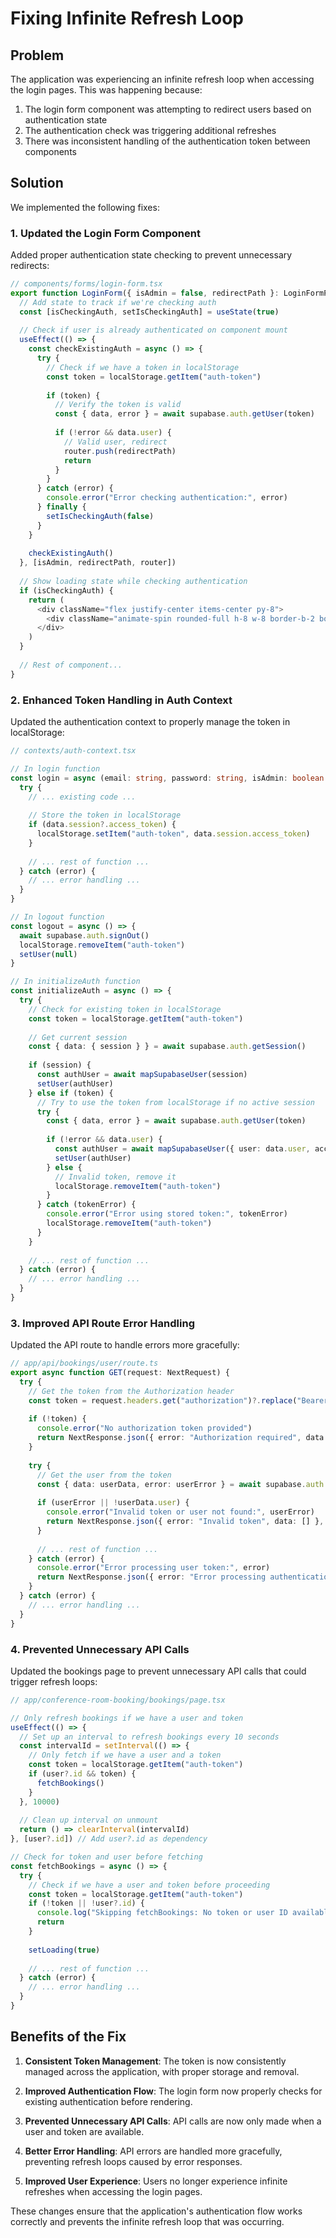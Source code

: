 # Fixing Infinite Refresh Loop

## Problem

The application was experiencing an infinite refresh loop when accessing the login pages. This was happening because:

1. The login form component was attempting to redirect users based on authentication state
2. The authentication check was triggering additional refreshes
3. There was inconsistent handling of the authentication token between components

## Solution

We implemented the following fixes:

### 1. Updated the Login Form Component

Added proper authentication state checking to prevent unnecessary redirects:

```typescript
// components/forms/login-form.tsx
export function LoginForm({ isAdmin = false, redirectPath }: LoginFormProps) {
  // Add state to track if we're checking auth
  const [isCheckingAuth, setIsCheckingAuth] = useState(true)
  
  // Check if user is already authenticated on component mount
  useEffect(() => {
    const checkExistingAuth = async () => {
      try {
        // Check if we have a token in localStorage
        const token = localStorage.getItem("auth-token")
        
        if (token) {
          // Verify the token is valid
          const { data, error } = await supabase.auth.getUser(token)
          
          if (!error && data.user) {
            // Valid user, redirect
            router.push(redirectPath)
            return
          }
        }
      } catch (error) {
        console.error("Error checking authentication:", error)
      } finally {
        setIsCheckingAuth(false)
      }
    }
    
    checkExistingAuth()
  }, [isAdmin, redirectPath, router])
  
  // Show loading state while checking authentication
  if (isCheckingAuth) {
    return (
      <div className="flex justify-center items-center py-8">
        <div className="animate-spin rounded-full h-8 w-8 border-b-2 border-primary"></div>
      </div>
    )
  }
  
  // Rest of component...
}
```

### 2. Enhanced Token Handling in Auth Context

Updated the authentication context to properly manage the token in localStorage:

```typescript
// contexts/auth-context.tsx

// In login function
const login = async (email: string, password: string, isAdmin: boolean = false): Promise<boolean> => {
  try {
    // ... existing code ...
    
    // Store the token in localStorage
    if (data.session?.access_token) {
      localStorage.setItem("auth-token", data.session.access_token)
    }
    
    // ... rest of function ...
  } catch (error) {
    // ... error handling ...
  }
}

// In logout function
const logout = async () => {
  await supabase.auth.signOut()
  localStorage.removeItem("auth-token")
  setUser(null)
}

// In initializeAuth function
const initializeAuth = async () => {
  try {
    // Check for existing token in localStorage
    const token = localStorage.getItem("auth-token")
    
    // Get current session
    const { data: { session } } = await supabase.auth.getSession()
    
    if (session) {
      const authUser = await mapSupabaseUser(session)
      setUser(authUser)
    } else if (token) {
      // Try to use the token from localStorage if no active session
      try {
        const { data, error } = await supabase.auth.getUser(token)
        
        if (!error && data.user) {
          const authUser = await mapSupabaseUser({ user: data.user, access_token: token } as Session)
          setUser(authUser)
        } else {
          // Invalid token, remove it
          localStorage.removeItem("auth-token")
        }
      } catch (tokenError) {
        console.error("Error using stored token:", tokenError)
        localStorage.removeItem("auth-token")
      }
    }
    
    // ... rest of function ...
  } catch (error) {
    // ... error handling ...
  }
}
```

### 3. Improved API Route Error Handling

Updated the API route to handle errors more gracefully:

```typescript
// app/api/bookings/user/route.ts
export async function GET(request: NextRequest) {
  try {
    // Get the token from the Authorization header
    const token = request.headers.get("authorization")?.replace("Bearer ", "")
    
    if (!token) {
      console.error("No authorization token provided")
      return NextResponse.json({ error: "Authorization required", data: [] }, { status: 401 })
    }
    
    try {
      // Get the user from the token
      const { data: userData, error: userError } = await supabase.auth.getUser(token)
      
      if (userError || !userData.user) {
        console.error("Invalid token or user not found:", userError)
        return NextResponse.json({ error: "Invalid token", data: [] }, { status: 401 })
      }
      
      // ... rest of function ...
    } catch (error) {
      console.error("Error processing user token:", error)
      return NextResponse.json({ error: "Error processing authentication", data: [] }, { status: 500 })
    }
  } catch (error) {
    // ... error handling ...
  }
}
```

### 4. Prevented Unnecessary API Calls

Updated the bookings page to prevent unnecessary API calls that could trigger refresh loops:

```typescript
// app/conference-room-booking/bookings/page.tsx

// Only refresh bookings if we have a user and token
useEffect(() => {
  // Set up an interval to refresh bookings every 10 seconds
  const intervalId = setInterval(() => {
    // Only fetch if we have a user and a token
    const token = localStorage.getItem("auth-token")
    if (user?.id && token) {
      fetchBookings()
    }
  }, 10000)
  
  // Clean up interval on unmount
  return () => clearInterval(intervalId)
}, [user?.id]) // Add user?.id as dependency

// Check for token and user before fetching
const fetchBookings = async () => {
  try {
    // Check if we have a user and token before proceeding
    const token = localStorage.getItem("auth-token")
    if (!token || !user?.id) {
      console.log("Skipping fetchBookings: No token or user ID available")
      return
    }
    
    setLoading(true)
    
    // ... rest of function ...
  } catch (error) {
    // ... error handling ...
  }
}
```

## Benefits of the Fix

1. **Consistent Token Management**: The token is now consistently managed across the application, with proper storage and removal.

2. **Improved Authentication Flow**: The login form now properly checks for existing authentication before rendering.

3. **Prevented Unnecessary API Calls**: API calls are now only made when a user and token are available.

4. **Better Error Handling**: API errors are handled more gracefully, preventing refresh loops caused by error responses.

5. **Improved User Experience**: Users no longer experience infinite refreshes when accessing the login pages.

These changes ensure that the application's authentication flow works correctly and prevents the infinite refresh loop that was occurring. 